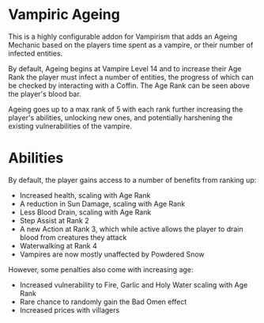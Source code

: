 # Vampiric Ageing

This is a highly configurable addon for Vampirism that adds an Ageing Mechanic based on the players time spent as a vampire, or their number of infected entities.

By default, Ageing begins at Vampire Level 14 and to increase their Age Rank the player must infect a number of entities, the progress of which can be checked by interacting with a Coffin. The Age Rank can be seen above the player's blood bar.

Ageing goes up to a max rank of 5 with each rank further increasing the player's abilities, unlocking new ones, and potentially harshening the existing vulnerabilities of the vampire. 

# Abilities

By default, the player gains access to a number of benefits from ranking up:

- Increased health, scaling with Age Rank
- A reduction in Sun Damage, scaling with Age Rank
- Less Blood Drain, scaling with Age Rank
- Step Assist at Rank 2
- A new Action at Rank 3, which while active allows the player to drain blood from creatures they attack
- Waterwalking at Rank 4
- Vampires are now mostly unaffected by Powdered Snow

However, some penalties also come with increasing age:

- Increased vulnerability to Fire, Garlic and Holy Water scaling with Age Rank
- Rare chance to randomly gain the Bad Omen effect 
- Increased prices with villagers